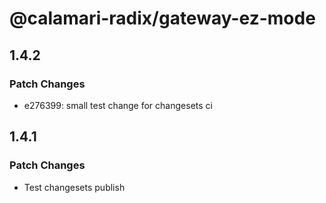 # @calamari-radix/gateway-ez-mode

## 1.4.2

### Patch Changes

- e276399: small test change for changesets ci

## 1.4.1

### Patch Changes

- Test changesets publish
